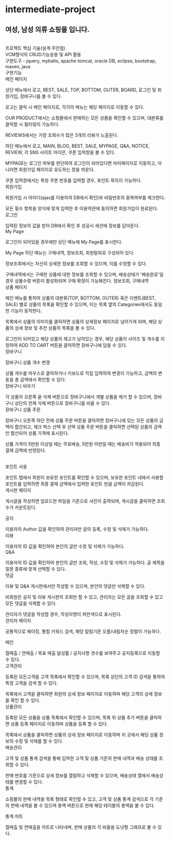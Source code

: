 # intermediate-project<br>
<h2>여성, 남성 의류 쇼핑몰 입니다.</h2><br>
프로젝트 핵심 기술(설계 주안점)<br>
VCM형식의 CRUD기능응용 및 API 활용<br>
구현도구 - jquery, mybatis, apache tomcat, oracle DB, eclipse, bootstrap, maven, java
<br>
구현기능<br>
메인 페이지

상단 메뉴에서 로고, BEST, SALE, TOP, BOTTOM, OUTER, BOARD, 로그인 및 회원가입, 장바구니를 볼 수 있다.

로고는 클릭 시 메인 페이지로, 각각의 메뉴는 해당 페이지로 이동할 수 있다.

OUR PRODUCT에서는 쇼핑몰에서 판매하는 모든 상품을 확인할 수 있으며, 대분류를 클릭할 시 필터링이 가능하다.

REVIEWS에서는 가장 조회수가 많은 3개의 리뷰가 노출된다.

하단 메뉴에서 로고, MAIN, BLOG, BEST, SALE, MYPAGE, Q&A, NOTICE, REVIEW, 각 SNS 사이트 아이콘, 쿠폰 입력창을 볼 수 있다.

MYPAGE는 로그인 여부를 판단하여 로그인이 되어있다면 마이페이지로 이동하고, 아니라면 회원가입 페이지로 유도하는 창을 띄운다.

쿠폰 입력창에서는 특정 쿠폰 번호를 입력할 경우, 포인트 획득이 가능하다.
<br>
회원가입

회원가입 시 아이디(ajax를 이용하여 DB에서 확인)와 비밀번호의 중복여부를 체크한다.

모든 필수 항목을 양식에 맞게 입력한 후 이용약관에 동의하면 회원가입이 완료된다.
<br>
로그인

입력된 정보의 값을 받아 DB에서 확인 후 성공시 세션에 정보를 담아둔다.
<br>
My Page

로그인이 되어있을 경우에만 상단 메뉴에 My Page를 표시한다.

My Page 하단 메뉴는 구매내역, 정보조회, 회원탈퇴로 구성되어 있다.

정보조회에서는 자신의 상세한 정보를 조회할 수 있으며, 이를 수정할 수 있다.

구매내역에서는 구매한 상품에 대한 정보를 조회할 수 있으며, 배송상태가 '배송완료'일 경우 상품수령 버튼이 활성화되며 구매 확정이 가능해진다.
정보조회, 구매내역
<br>
상품 페이지

메인 메뉴를 통하여 상품의 대분류(TOP, BOTTOM, OUTER) 혹은 이벤트(BEST, SALE) 별로 상품의 목록을 확인할 수 있으며, 이는 목록 옆의 Categories에서도 동일한 기능이 동작한다.

목록에서 상품의 이미지를 클릭하면 상품의 상세정보 페이지로 넘어가게 되며, 해당 상품의 상세 정보 및 추천 상품의 목록을 볼 수 있다.

로그인이 되어있고 해당 상품의 재고가 남아있는 경우, 해당 상품의 사이즈 및 개수를 지정하여 ADD TO CART 버튼을 클릭하면 장바구니에 담을 수 있다.
<br>
장바구니



장바구니 상품 개수 변경

상품 개수를 마우스로 클릭하거나 키보드로 직접 입력하여 변경이 가능하고, 금액의 변동을 총 금액에서 확인할 수 있다.
<br>
장바구니 비우기

각 상품의 오른쪽 끝 삭제 버튼으로 장바구니에서 개별 상품을 제거 할 수 있으며, 장바구니 상단의 전체 삭제 버튼으로 장바구니를 비울 수 있다.
<br>
장바구니 상품 주문

장바구니 오른쪽 하단 전체 상품 주문 버튼을 클릭하면 장바구니에 있는 모든 상품의 금액이 합산되고, 체크 박스 선택 후 선택 상품 주문 버튼을 클릭하면 선택된 상품의 금액만 합산되어 상품 가격에 표시된다.

상품 가격이 5만원 이상일 때는 무료배송, 5만원 미만일 때는 배송비가 적용되어 최종 결제 금액에 반영된다.

<br>
포인트 사용

포인트 탭에서 회원이 보유한 포인트를 확인할 수 있으며, 보유한 포인트 내에서 사용할 포인트를 입력하면 최종 결제 금액에서 입력한 포인트 만큼 금액이 차감된다.
<br>
게시판 페이지

게시글을 작성하면 업로드한 파일을 기준으로 사진이 출력되며, 게시글을 클릭하면 조회수가 카운트된다.



공지

이용자의 Author 값을 확인하여 관리자만 글의 등록, 수정 및 삭제가 가능하다.
<br>
리뷰

이용자의 ID 값을 확인하여 본인의 글만 수정 및 삭제가 가능하다.
<br>
Q&A

이용자의 ID 값을 확인하여 본인의 글만 조회, 작성, 수정 및 삭제가 가능하다. 글 제목을 질문 종류에 맞게 선택할 수 있다.
<br>
댓글

리뷰 및 Q&A 게시판에서만 작성할 수 있으며, 본인의 댓글만 삭제할 수 있다.

비회원은 공지 및 리뷰 게시판의 조회만 할 수 있고, 관리자는 모든 글을 조회할 수 있고 모든 댓글을 삭제할 수 있다.

관리자가 댓글을 작성할 경우, 작성자명이 파란색으로 표시된다.
<br>
관리자 페이지

공통적으로 페이징, 통합 키워드 검색, 해당 칼럼기준 오름/내림차순 정렬이 가능하다.



메인

월매출 / 연매출 / 목표 매출 달성률 / 공지사항 갯수를 보여주고 공지등록으로 이동할 수 있다.
<br>
고객관리

등록된 모든고객을 고객 목록에서 확인할 수 있으며, 목록 상단의 고객 ID 검색을 통하여 특정 고객을 검색 할 수 있다.

목록에서 고객을 클릭하면 회원의 상세 정보 페이지로 이동하며 해당 고객의 상세 정보를 확인 할 수 있다.
<br>상품관리

등록된 모든 상품을 상품 목록에서 확인할 수 있으며, 목록 위 상품 추가 버튼을 클릭하면 상품 등록 페이지로 이동하며 상품을 등록 할 수 있다.

목록에서 상품을 클릭하면 상품의 상세 정보 페이지로 이동하며 이 곳에서 해당 상품 정보의 수정 및 삭제를 할 수 있다.
<br>
배송관리

고객 및 상품 통계 검색을 통해 입력한 고객 및 상품 기준의 판매 내역과 배송 상태를 조회할 수 있다.

판매 번호를 기준으로 상세 정보를 열람하고 삭제할 수 있으며, 배송상태 열에서 배송상태를 변경할 수 있다.
<br>통계

쇼핑몰의 판매 내역을 목록 형태로 확인할 수 있고, 고객 및 상품 통계 검색으로 각 기준의 판매 내역을  볼 수 있으며 총액 버튼으로 현재 해당 테이블의 총액을 볼 수 있다.

통계 차트

월매출 및 연매출을 차트로 나타내며, 판매 상품의 각 비율을 도넛형 그래프로 볼 수 있다.
